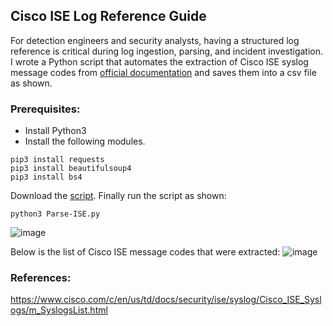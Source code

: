 ## Cisco ISE Log Reference Guide
For detection engineers and security analysts, having a structured log reference is critical during log ingestion, parsing, and incident investigation. I wrote a Python script that automates the extraction of Cisco ISE syslog message codes from [official documentation](https://www.cisco.com/c/en/us/td/docs/security/ise/syslog/Cisco_ISE_Syslogs/m_SyslogsList.html) and saves them into a csv file as shown. 
### Prerequisites:  
- Install Python3
- Install the following modules.
```
pip3 install requests
pip3 install beautifulsoup4
pip3 install bs4
```
Download the [script](https://github.com/le0li9ht/ThreatHunting/blob/main/DetectionEngineering/Cisco-ISE/Parse-ISE.py). Finally run the script as shown:  
```
python3 Parse-ISE.py
```
![image](https://github.com/user-attachments/assets/cff986da-5177-4d3d-a2fb-11bfdff75c6d)

Below is the list of Cisco ISE message codes that were extracted: 
![image](https://github.com/user-attachments/assets/923722d0-6dde-4a8e-bfd4-f9150a6630b4)

### References:  
https://www.cisco.com/c/en/us/td/docs/security/ise/syslog/Cisco_ISE_Syslogs/m_SyslogsList.html  


